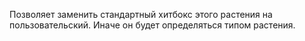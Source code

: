 Позволяет заменить стандартный хитбокс этого растения на пользовательский. Иначе он будет определяться типом растения. 